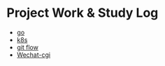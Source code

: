 # Project Work & Study Log

* [go](./go.md)
* [k8s](./k8s.md)
* [git flow](./git_flow.md)
* [Wechat-cgi](./wechat-cgi.md)